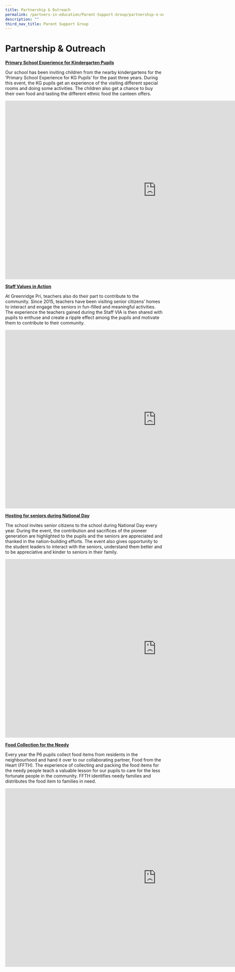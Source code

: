 ```yaml
---
title: Partnership & Outreach
permalink: /partners-in-education/Parent-Support-Group/partnership-n-outreach/
description: ""
third_nav_title: Parent Support Group
---
```

# Partnership &amp; Outreach
<b><u>Primary School Experience for Kindergarten Pupils</u></b>

Our school has been inviting children from the nearby kindergartens for the ‘Primary School Experience for KG Pupils’ for the past three years. During this event, the KG pupils get an experience of the visiting different special rooms and doing some activities. The children also get a chance to buy their own food and tasting the different ethnic food the canteen offers.

<iframe src="https://docs.google.com/presentation/d/e/2PACX-1vTgu5b4gmnRTbsf66fl3YUDr-QJygvNQ6FvJKXl7ZT-BAfj8cMFZwjWAL2YAA2XrdAR5f8sW55Zk86m/embed?start=true&amp;loop=true&amp;delayms=5000" frameborder="0" width="960" height="569" allowfullscreen="true"></iframe>

<b><u>Staff Values in Action</u></b>

At Greenridge Pri, teachers also do their part to contribute to the community. Since 2015, teachers have been visiting senior citizens’ homes to interact and engage the seniors in fun-filled and meaningful activities. The experience the teachers gained during the Staff VIA is then shared with pupils to enthuse and create a ripple effect among the pupils and motivate them to contribute to their community.

<iframe allowfullscreen="true" height="569" width="960" frameborder="0" src="https://docs.google.com/presentation/d/e/2PACX-1vQTzhgbAfJNvAdeH-UDneVNXx1Cec8_jbjoLqar2zq84zQsjz90glDH-VMUjyXTrordewGt7HCtmzll/embed?start=true&amp;loop=true&amp;delayms=5000"></iframe>

<b><u>Hosting for seniors during National Day</u></b>

The school invites senior citizens to the school during National Day every year. During the event, the contribution and sacrifices of the pioneer generation are highlighted to the pupils and the seniors are appreciated and thanked in the nation-building efforts. The event also gives opportunity to the student leaders to interact with the seniors, understand them better and to be appreciative and kinder to seniors in their family.

<iframe src="https://docs.google.com/presentation/d/e/2PACX-1vSS37TteJ1oljL1XWbls8qRnWv2TR1T0eaU3Mpj88vj_3PZPGR2IEDFArionQupoSCvnKfuX85B0tHt/embed?start=true&amp;loop=true&amp;delayms=5000" frameborder="0" width="960" height="569" allowfullscreen="true"></iframe>

<b><u>Food Collection for the Needy</u></b>

Every year the P6 pupils collect food items from residents in the neighbourhood and hand it over to our collaborating partner, Food from the Heart (FFTH). The experience of collecting and packing the food items for the needy people teach a valuable lesson for our pupils to care for the less fortunate people in the community. FFTH identifies needy families and distributes the food item to families in need.

<iframe allowfullscreen="true" height="569" width="960" frameborder="0" src="https://docs.google.com/presentation/d/e/2PACX-1vQ2Am6JQiJ6AufQL5GOjUdPtvSz5YdV0ZSbnsNcm8bi9PWfTVHg5KOMG_1AoUI-XGhvRi7bnS-yy5Se/embed?start=true&amp;loop=true&amp;delayms=5000"></iframe>